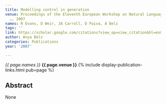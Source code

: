 ```yaml
---
title: Modelling control in generation
venue: Proceedings of the Eleventh European Workshop on Natural Language Generation
  …, 2007
names: R Evans, D Weir, JA Carroll, D Paiva, A Belz
tags: ''
link: https://scholar.google.com/citations?view_op=view_citation&hl=en&user=trwwiW4AAAAJ&pagesize=100&sortby=pubdate&citation_for_view=trwwiW4AAAAJ:-f6ydRqryjwC
author: Anya Belz
categories: Publications
year: '2007'

---
```


*{{ page.names }}*
**{{ page.venue }}**
{% include display-publication-links.html pub=page %}
## Abstract

None